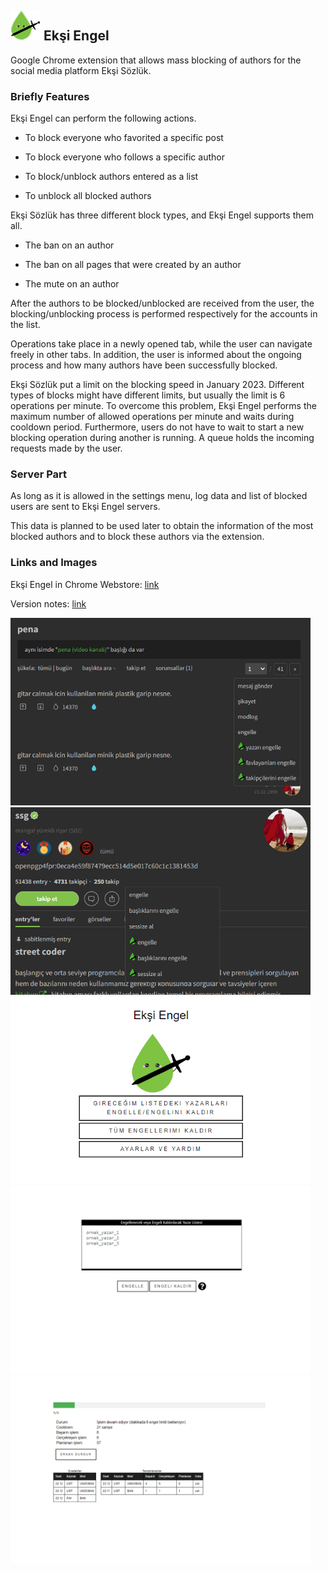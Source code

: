 <div float="left">
<h2><img src="assets/img/eksiengel48.png" width="48" height="48"> Ekşi Engel</h2>
</div>
Google Chrome extension that allows mass blocking of authors for the social media platform Ekşi Sözlük.

<h3>Briefly Features</h3>

Ekşi Engel can perform the following actions.

- To block everyone who favorited a specific post

- To block everyone who follows a specific author

- To block/unblock authors entered as a list

- To unblock all blocked authors

Ekşi Sözlük has three different block types, and Ekşi Engel supports them all. 

- The ban on an author

- The ban on all pages that were created by an author
 
- The mute on an author

After the authors to be blocked/unblocked are received from the user, the blocking/unblocking process is performed respectively for the accounts in the list.

Operations take place in a newly opened tab, while the user can navigate freely in other tabs. In addition, the user is informed about the ongoing process and how many authors have been successfully blocked.

Ekşi Sözlük put a limit on the blocking speed in January 2023. Different types of blocks might have different limits, but usually the limit is 6 operations per minute. To overcome this problem, Ekşi Engel performs the maximum number of allowed operations per minute and waits during cooldown period. Furthermore, users do not have to wait to start a new blocking operation during another is running. A queue holds the incoming requests made by the user.

<h3>Server Part</h3>

As long as it is allowed in the settings menu, log data and list of blocked users are sent to Ekşi Engel servers.

This data is planned to be used later to obtain the information of the most blocked authors and to block these authors via the extension.

<h3>Links and Images</h3>

Ekşi Engel in Chrome Webstore: [link](https://chrome.google.com/webstore/detail/ek%C5%9Fi-engel/cpfbfacaggnedffhdgdgmhkobijckkha)

Version notes: [link](https://h-enes-simsek.github.io/EksiEngel/releaseNotes.html)  

<div float="left">
<img src="publish/ss/entryMenu.png" width="480" height="300">
<br>
<img src="publish/ss/authorMenu.png" width="480" height="300">
<img src="publish/ss/popup.png" width="480" height="300">
<img src="publish/ss/authorListPage.png" width="480" height="300">
<img src="publish/ss/notification.png" width="480" height="300">
</div>
